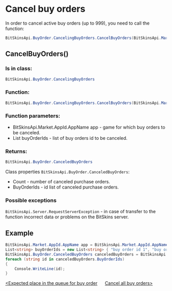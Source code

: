 ﻿# Cancel buy orders

In order to cancel active buy orders (up to 999), you need to call the function:

```csharp
BitSkinsApi.BuyOrder.CancelingBuyOrders.CancelBuyOrders(BitSkinsApi.Market.AppId.AppName app, List<string> buyOrderIds);
```

## CancelBuyOrders()

### Is in class:

```csharp
BitSkinsApi.BuyOrder.CancelingBuyOrders
```

### Function:

```csharp
BitSkinsApi.BuyOrder.CancelingBuyOrders.CancelBuyOrders(BitSkinsApi.Market.AppId.AppName app, List<string> buyOrderIds);
```

### Function parameters:

* BitSkinsApi.Market.AppId.AppName app - game for which buy orders to be canceled.
* List<string> buyOrderIds - list of buy orders id to be canceled.

### Returns:

```csharp
BitSkinsApi.BuyOrder.CanceledBuyOrders
```

Class properties ```BitSkinsApi.BuyOrder.CanceledBuyOrders```:
* Count - number of canceled purchase orders.
* BuyOrderIds - id list of canceled purchase orders.

### Possible exceptions
```BitSkinsApi.Server.RequestServerException``` - in case of transfer to the function incorrect data or problems on the BitSkins server.

## Example

```csharp
BitSkinsApi.Market.AppId.AppName app = BitSkinsApi.Market.AppId.AppName.CounterStrikGlobalOffensive;
List<string> buyOrderIds = new List<string> { "buy order id 1", "buy order id 2" };
BitSkinsApi.BuyOrder.CanceledBuyOrders canceledBuyOrders = BitSkinsApi.BuyOrder.CancelingBuyOrders.CancelBuyOrders(app, buyOrderIds);
foreach (string id in canceledBuyOrders.BuyOrderIds)
{
    Console.WriteLine(id);
}
```

[<Expected place in the queue for buy order](https://github.com/Captious99/BitSkinsApi/blob/master/docs/eng/buy_order/expected_place_in_queue.md) &nbsp;&nbsp;&nbsp;&nbsp; [Cancel all buy orders>](https://github.com/Captious99/BitSkinsApi/blob/master/docs/eng/buy_order/cancel_all_buy_orders.md)